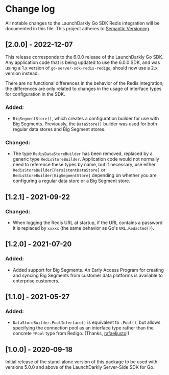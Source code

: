 # Change log

All notable changes to the LaunchDarkly Go SDK Redis integration will be documented in this file. This project adheres to [Semantic Versioning](http://semver.org).

## [2.0.0] - 2022-12-07
This release corresponds to the 6.0.0 release of the LaunchDarkly Go SDK. Any application code that is being updated to use the 6.0.0 SDK, and was using a 1.x version of `go-server-sdk-redis-redigo`, should now use a 2.x version instead.

There are no functional differences in the behavior of the Redis integration; the differences are only related to changes in the usage of interface types for configuration in the SDK.

### Added:
- `BigSegmentStore()`, which creates a configuration builder for use with Big Segments. Previously, the `DataStore()` builder was used for both regular data stores and Big Segment stores.

### Changed:
- The type `RedisDataStoreBuilder` has been removed, replaced by a generic type `RedisStoreBuilder`. Application code would not normally need to reference these types by name, but if necessary, use either `RedisStoreBuilder[PersistentDataStore]` or `RedisStoreBuilder[BigSegmentStore]` depending on whether you are configuring a regular data store or a Big Segment store.

## [1.2.1] - 2021-09-22
### Changed:
- When logging the Redis URL at startup, if the URL contains a password it is replaced by `xxxxx` (the same behavior as Go's `URL.Redacted()`).

## [1.2.0] - 2021-07-20
### Added:
- Added support for Big Segments. An Early Access Program for creating and syncing Big Segments from customer data platforms is available to enterprise customers.

## [1.1.0] - 2021-05-27
### Added:
- `DataStoreBuilder.PoolInterface()` is equivalent to `.Pool()`, but allows specifying the connection pool as an interface type rather than the concrete `*Pool` type from Redigo. (Thanks, [rafaeljusto](https://github.com/launchdarkly/go-server-sdk-redis-redigo/pull/5)!)

## [1.0.0] - 2020-09-18
Initial release of the stand-alone version of this package to be used with versions 5.0.0 and above of the LaunchDarkly Server-Side SDK for Go.
